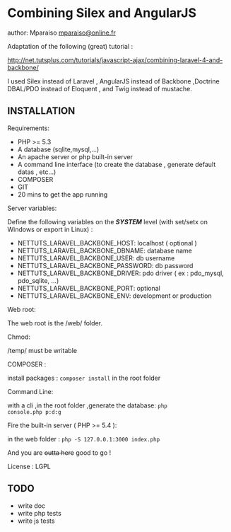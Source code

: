 Combining Silex and AngularJS
============================

author: Mparaiso mparaiso@online.fr

Adaptation of the following (great) tutorial :

http://net.tutsplus.com/tutorials/javascript-ajax/combining-laravel-4-and-backbone/

I used Silex instead of Laravel , AngularJS instead of Backbone ,Doctrine DBAL/PDO instead of Eloquent , and Twig instead of mustache.

## INSTALLATION

Requirements:

+ PHP >= 5.3
+ A database (sqlite,mysql,...)
+ An apache server or php built-in server
+ A command line interface (to create the database , generate default datas , etc...)
+ COMPOSER
+ GIT
+ 20 mins to get the app running

Server variables:

Define the following variables on the ***SYSTEM*** level (with set/setx on Windows or export in Linux) :

+ NETTUTS_LARAVEL_BACKBONE_HOST: localhost ( optional )
+ NETTUTS_LARAVEL_BACKBONE_DBNAME: database name
+ NETTUTS_LARAVEL_BACKBONE_USER: db username
+ NETTUTS_LARAVEL_BACKBONE_PASSWORD: db password
+ NETTUTS_LARAVEL_BACKBONE_DRIVER: pdo driver ( ex  : pdo_mysql, pdo_sqlite, ...)
+ NETTUTS_LARAVEL_BACKBONE_PORT: optional
+ NETTUTS_LARAVEL_BACKBONE_ENV: development or production

Web root:

The web root is the /web/ folder.

Chmod:

/temp/ must be writable

COMPOSER :

install packages : <code>composer install</code> in the root folder

Command Line:

with a cli ,in the root folder ,generate the database: <code>php console.php p:d:g</code>

Fire the built-in server ( PHP >= 5.4 ):

in the web folder : <code>php -S 127.0.0.1:3000 index.php</code>

And you are <del>outta here</del> good to go !

License : LGPL

## TODO

+ write doc
+ write php tests
+ write js tests



